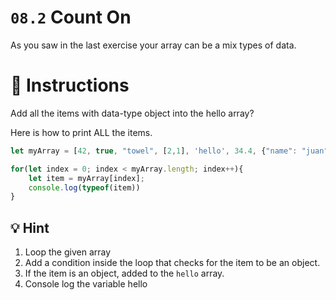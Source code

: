 # `08.2` Count On

As you saw in the last exercise your array can be a mix types of data.

# :pencil: Instructions

Add all the items with data-type object into the hello array?

Here is how to print ALL the items.

```js
let myArray = [42, true, "towel", [2,1], 'hello', 34.4, {"name": "juan"}];

for(let index = 0; index < myArray.length; index++){
    let item = myArray[index];
    console.log(typeof(item))
}
```

## :bulb: Hint

1. Loop the given array
2. Add a condition inside the loop that checks for the item to be an object.
4. If the item is an object, added to the `hello` array.
3. Console log the variable hello
